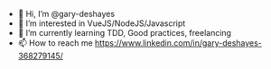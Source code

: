 - 👋 Hi, I’m @gary-deshayes
- 👀 I’m interested in VueJS/NodeJS/Javascript
- 🌱 I’m currently learning TDD, Good practices, freelancing
- 📫 How to reach me https://www.linkedin.com/in/gary-deshayes-368279145/

<!---
gary-deshayes/gary-deshayes is a ✨ special ✨ repository because its `README.md` (this file) appears on your GitHub profile.
You can click the Preview link to take a look at your changes.
--->
